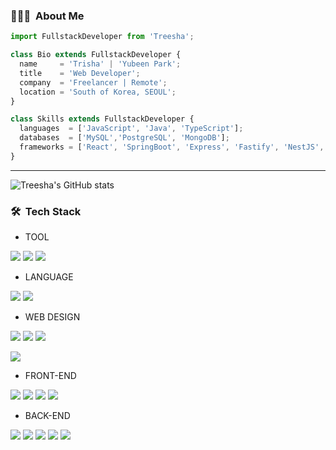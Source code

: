 
### 👨🏻‍💻 &nbsp;About Me

```js
import FullstackDeveloper from 'Treesha';

class Bio extends FullstackDeveloper {
  name     = 'Trisha' | 'Yubeen Park';
  title    = 'Web Developer';
  company  = 'Freelancer | Remote';
  location = 'South of Korea, SEOUL';
}

class Skills extends FullstackDeveloper {
  languages  = ['JavaScript', 'Java', 'TypeScript'];
  databases  = ['MySQL','PostgreSQL', 'MongoDB'];
  frameworks = ['React', 'SpringBoot', 'Express', 'Fastify', 'NestJS', 'Next.js'];
}
```
----
![Treesha's GitHub stats](https://github-readme-stats.vercel.app/api?username=lappeelilly&show_icons=true&theme=default)

### 🛠 &nbsp;Tech Stack
- TOOL

<a href="#" target="_blank"><img src="https://img.shields.io/badge/Hashnode-2962FF?style=for-the-badge&logo=hashnode&logoColor=FFFFFF"/></a>
<a href="#" target="_blank"><img src="https://img.shields.io/badge/Postman-FF6C37?style=for-the-badge&logo=postman&logoColor=FFFFFF"/></a>
<a href="#" target="_blank"><img src="https://img.shields.io/badge/Miro-050038?style=for-the-badge&logo=miro&logoColor=FFFFFF"/></a>

- LANGUAGE

<a href="#" target="_blank"><img src="https://img.shields.io/badge/JavaScript-F7DF1E?style=for-the-badge&logo=javascript&logoColor=FFFFFF"/></a>
<a href="#" target="_blank"><img src="https://img.shields.io/badge/TypeScript-3178C6?style=for-the-badge&logo=typescript&logoColor=FFFFFF"/></a>
- WEB DESIGN

<a href="#" target="_blank"><img src="https://img.shields.io/badge/Webflow-4353FF?style=for-the-badge&logo=webflow&logoColor=FFFFFF"/></a>
<a href="#" target="_blank"><img src="https://img.shields.io/badge/Figma-F24E1E?style=for-the-badge&logo=figma&logoColor=FFFFFF"/></a>
<a href="#" target="_blank"><img src="https://img.shields.io/badge/Illustrator-FF9A00?style=for-the-badge&logo=adobeillustrator&logoColor=FFFFFF"/></a>

<a href="#" target="_blank"><img src="https://img.shields.io/badge/Tailwind CSS-06B6D4?style=for-the-badge&logo=tailwindcss&logoColor=FFFFFF"/></a>

- FRONT-END

<a href="#" target="_blank"><img src="https://img.shields.io/badge/React-61DAFB?style=for-the-badge&logo=react&logoColor=FFFFFF"/></a>
<a href="#" target="_blank"><img src="https://img.shields.io/badge/Next.js-000000?style=for-the-badge&logo=next.js&logoColor=FFFFFF"/></a>
<a href="#" target="_blank"><img src="https://img.shields.io/badge/CSS3-1572B6?style=for-the-badge&logo=css3&logoColor=FFFFFF"/></a>
<a href="#" target="_blank"><img src="https://img.shields.io/badge/HTML5-E34F26?style=for-the-badge&logo=html5&logoColor=FFFFFF"/></a>  
- BACK-END

<a href="#" target="_blank"><img src="https://img.shields.io/badge/Spring-6DB33F?style=for-the-badge&logo=spring&logoColor=FFFFFF"/></a>
<a href="#" target="_blank"><img src="https://img.shields.io/badge/Spring Boot-6DB33F?style=for-the-badge&logo=springboot&logoColor=FFFFFF"/></a>
<a href="#" target="_blank"><img src="https://img.shields.io/badge/Express-000000?style=for-the-badge&logo=express&logoColor=FFFFFF"/></a>
<a href="#" target="_blank"><img src="https://img.shields.io/badge/Fastify-000000?style=for-the-badge&logo=fastify&logoColor=FFFFFF"/></a>
<a href="#" target="_blank"><img src="https://img.shields.io/badge/NestJS-E0234E?style=for-the-badge&logo=nestjs&logoColor=FFFFFF"/></a>
